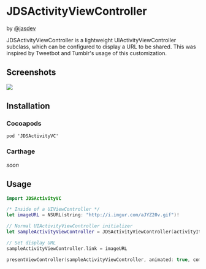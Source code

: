 # JDSActivityViewController

by [@jasdev](https://twitter.com/jasdev)

JDSActivityViewController is a lightweight UIActivityViewController subclass,
which can be configured to display a URL to be shared. This was inspired by
Tweetbot and Tumblr's usage of this customization.

## Screenshots

![](http://i.imgur.com/0u1io9i.png)

## Installation

### Cocoapods

`pod 'JDSActivityVC'`

### Carthage

*soon*

## Usage

```swift
import JDSActivityVC

/* Inside of a UIViewController */
let imageURL = NSURL(string: "http://i.imgur.com/aJYZ20v.gif")!

// Normal UIActivityViewController initializer
let sampleActivityViewController = JDSActivityViewController(activityItems: ["Two Dogs", imageURL], applicationActivities: nil)

// Set display URL
sampleActivityViewController.link = imageURL

presentViewController(sampleActivityViewController, animated: true, completion: nil)
```
